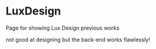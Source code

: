 # LuxDesign

Page for showing Lux Design previous works





not good at designing but the back-end works flawlessly!
